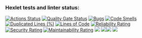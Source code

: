 ### Hexlet tests and linter status:
[![Actions Status](https://github.com/SemYakovlev/python-project-49/actions/workflows/hexlet-check.yml/badge.svg)](https://github.com/SemYakovlev/python-project-49/actions)
[![Quality Gate Status](https://sonarcloud.io/api/project_badges/measure?project=SemYakovlev_python-project-49&metric=alert_status)](https://sonarcloud.io/summary/new_code?id=SemYakovlev_python-project-49)
[![Bugs](https://sonarcloud.io/api/project_badges/measure?project=SemYakovlev_python-project-49&metric=bugs)](https://sonarcloud.io/summary/new_code?id=SemYakovlev_python-project-49)
[![Code Smells](https://sonarcloud.io/api/project_badges/measure?project=SemYakovlev_python-project-49&metric=code_smells)](https://sonarcloud.io/summary/new_code?id=SemYakovlev_python-project-49)
[![Duplicated Lines (%)](https://sonarcloud.io/api/project_badges/measure?project=SemYakovlev_python-project-49&metric=duplicated_lines_density)](https://sonarcloud.io/summary/new_code?id=SemYakovlev_python-project-49)
[![Lines of Code](https://sonarcloud.io/api/project_badges/measure?project=SemYakovlev_python-project-49&metric=ncloc)](https://sonarcloud.io/summary/new_code?id=SemYakovlev_python-project-49)
[![Reliability Rating](https://sonarcloud.io/api/project_badges/measure?project=SemYakovlev_python-project-49&metric=reliability_rating)](https://sonarcloud.io/summary/new_code?id=SemYakovlev_python-project-49)
[![Security Rating](https://sonarcloud.io/api/project_badges/measure?project=SemYakovlev_python-project-49&metric=security_rating)](https://sonarcloud.io/summary/new_code?id=SemYakovlev_python-project-49)
[![Maintainability Rating](https://sonarcloud.io/api/project_badges/measure?project=SemYakovlev_python-project-49&metric=sqale_rating)](https://sonarcloud.io/summary/new_code?id=SemYakovlev_python-project-49)
<a href="https://asciinema.org/a/m1kECH48SgJhEnMz4OyLNmFn4" target="_blank"><img src="https://asciinema.org/a/m1kECH48SgJhEnMz4OyLNmFn4.svg" /></a>
<a href="https://asciinema.org/a/ApKecow4ZqiZEgCEsB7iTNcYw" target="_blank"><img src="https://asciinema.org/a/ApKecow4ZqiZEgCEsB7iTNcYw.svg" /></a><a href="https://asciinema.org/a/ra7Z1x0onMawPRfrqoanfa1C7" target="_blank"><img src="https://asciinema.org/a/ra7Z1x0onMawPRfrqoanfa1C7.svg" /></a>
<a href="https://asciinema.org/a/OZuH4ND5FMHcNHnQSEjpqky4u" target="_blank"><img src="https://asciinema.org/a/OZuH4ND5FMHcNHnQSEjpqky4u.svg" /></a>
